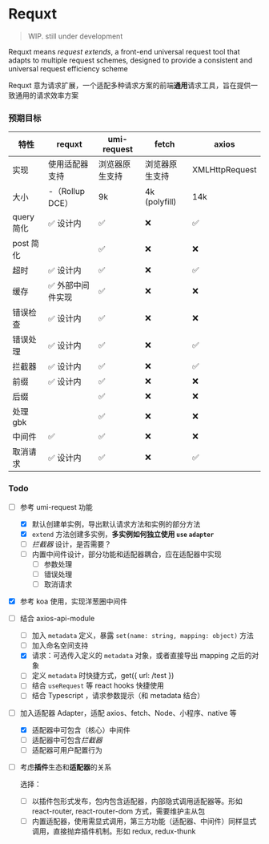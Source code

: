 # Requxt
> WIP. still under development

Requxt means *request extends*, a front-end universal request tool that adapts to multiple request schemes,  designed to provide a consistent and universal request efficiency scheme

Requxt 意为请求扩展，一个适配多种请求方案的前端**通用**请求工具，旨在提供一致通用的请求效率方案



### 预期目标

| 特性        |  requxt   | umi-request    | fetch          | axios          |
| ---------- | ------------ |-------------- | -------------- | -------------- |
| 实现       | 使用适配器支持  | 浏览器原生支持 | 浏览器原生支持 | XMLHttpRequest |
| 大小       | -（Rollup DCE）             | 9k             | 4k (polyfill)  | 14k            |
| query 简化 | ✅ 设计内      | ✅              | ❌              | ✅              |
| post 简化  |               | ✅              | ❌              | ❌              |
| 超时       | ✅ 设计内      | ✅              | ❌              | ✅              |
| 缓存       | ✅ 外部中间件实现  | ✅              | ❌              | ❌              |
| 错误检查    | ✅ 设计内     | ✅              | ❌              | ❌              |
| 错误处理    | ✅ 设计内      | ✅              | ❌              | ✅              |
| 拦截器      | ✅ 设计内     | ✅              | ❌              | ✅              |
| 前缀        | ✅ 设计内     | ✅              | ❌              | ❌              |
| 后缀        |              | ✅              | ❌              | ❌              |
| 处理 gbk    |              | ✅              | ❌              | ❌              |
| 中间件      | ✅            | ✅              | ❌              | ❌              |
| 取消请求    | ✅ 设计内     |✅              | ❌              | ✅              |

### Todo

- [ ] 参考 umi-request 功能
    - [x] 默认创建单实例，导出默认请求方法和实例的部分方法
    - [x] `extend` 方法创建多实例，**多实例如何独立使用 `use` `adapter`**
    - [ ] *拦截器* 设计，是否需要？
    - [ ] 内置中间件设计，部分功能和适配器耦合，应在适配器中实现
        - [ ] 参数处理
        - [ ] 错误处理
        - [ ] 取消请求

- [x] 参考 koa 使用，实现洋葱圈中间件

- [ ] 结合 axios-api-module
    - [ ] 加入 `metadata` 定义，暴露 `set(name: string, mapping: object)` 方法
    - [ ] 加入命名空间支持
    - [x] 请求：可选传入定义的 `metadata` 对象，或者直接导出 mapping 之后的对象
    - [ ] 定义 `metadata` 时快捷方式，get({ url: /test })
    - [ ] 结合 `useRequest` 等 react hooks 快捷使用
    - [ ] 结合 Typescript ，请求参数提示（和 metadata 结合）

- [ ] 加入适配器 Adapter，适配 axios、fetch、Node、小程序、native 等
    - [x] 适配器中可包含（核心）中间件
    - [ ] 适配器中可包含*拦截器*
    - [ ] 适配器可用户配置行为

- [ ] 考虑**插件**生态和**适配器**的关系
    
    选择：
    - [ ] 以插件包形式发布，包内包含适配器，内部隐式调用适配器等。形如 react-router, react-router-dom 方式，需要维护主从包
    - [ ] 内置适配器，使用需显式调用，第三方功能（适配器、中间件）同样显式调用，直接抛弃插件机制。形如 redux, redux-thunk